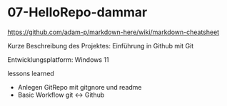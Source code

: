 # 07-HelloRepo-dammar

https://github.com/adam-p/markdown-here/wiki/markdown-cheatsheet

Kurze Beschreibung des Projektes: Einführung in Github mit Git

Entwicklungsplatform: Windows 11

lessons learned
- Anlegen GitRepo mit gitgnore und readme
- Basic Workflow git <-> Github
